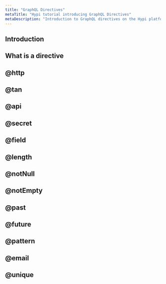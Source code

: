 ```yaml
---
title: "GraphQL Directives"
metaTitle: "Hypi tutorial introducing GraphQL Directives"
metaDescription: "Introduction to GraphQL directives on the Hypi platform"
---
```


## Introduction

## What is a directive

## @http 

## @tan 

## @api 

## @secret 

## @field 

## @length

## @notNull

## @notEmpty

## @past

## @future

## @pattern

## @email

## @unique
